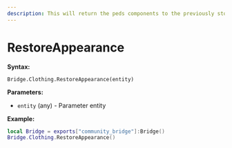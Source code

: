 ```yaml
---
description: This will return the peds components to the previously stored components
---
```


# RestoreAppearance

**Syntax:**

```
Bridge.Clothing.RestoreAppearance(entity)
```

**Parameters:**

* `entity` (any) - Parameter entity

**Example:**

```lua
local Bridge = exports["community_bridge"]:Bridge()
Bridge.Clothing.RestoreAppearance()
```
